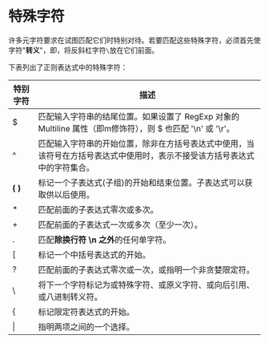 # 特殊字符

许多元字符要求在试图匹配它们时特别对待。若要匹配这些特殊字符，必须首先使字符"**转义**"，即，将反斜杠字符`\`放在它们前面。

下表列出了正则表达式中的特殊字符：

| 特别字符    | 描述                                                                     |
| ------- | ---------------------------------------------------------------------- |
| $       | 匹配输入字符串的结尾位置。如果设置了 RegExp 对象的 Multiline 属性（即m修饰符），则 $ 也匹配 '\n' 或 '\r'。 |
| ^       | 匹配输入字符串的开始位置，除非在方括号表达式中使用，当该符号在方括号表达式中使用时，表示不接受该方括号表达式中的字符集合。          |
| **( )** | 标记一个子表达式(子组)的开始和结束位置。子表达式可以获取供以后使用。                                    |
| \*      | 匹配前面的子表达式零次或多次。                                                        |
| +       | 匹配前面的子表达式一次或多次（至少一次）。                                                  |
| .       | 匹配**除换行符 \n 之外**的任何单字符。                                                |
| \[      | 标记一个中括号表达式的开始。                                                         |
| ?       | 匹配前面的子表达式零次或一次，或指明一个非贪婪限定符。                                            |
| \\      | 将下一个字符标记为或特殊字符、或原义字符、或向后引用、或八进制转义符。                                    |
| {       | 标记限定符表达式的开始。                                                           |
| \|      | 指明两项之间的一个选择。                                                           |
